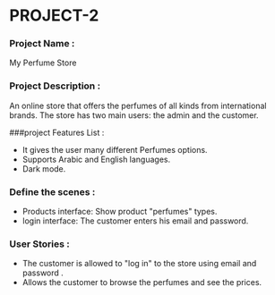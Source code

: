 # PROJECT-2

### Project Name : 
My Perfume Store

### Project Description :
An online store that offers the perfumes of all kinds from international brands. The store has two main users: the admin and the customer.


###project Features List :
- It gives the user many different Perfumes options.
- Supports Arabic and English languages.
- Dark mode.


### Define the scenes :
- Products interface: Show product "perfumes" types.
- login interface: The customer enters his email and password. 



### User Stories :
- The customer is allowed to "log in" to the store using email and password .
- Allows the customer to browse the perfumes and see the prices.





